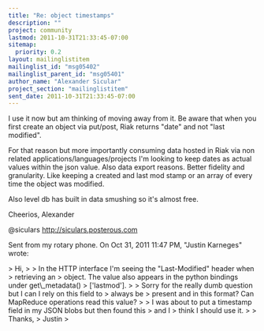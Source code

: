 ```yaml
---
title: "Re: object timestamps"
description: ""
project: community
lastmod: 2011-10-31T21:33:45-07:00
sitemap:
  priority: 0.2
layout: mailinglistitem
mailinglist_id: "msg05402"
mailinglist_parent_id: "msg05401"
author_name: "Alexander Sicular"
project_section: "mailinglistitem"
sent_date: 2011-10-31T21:33:45-07:00
---
```



I use it now but am thinking of moving away from it. Be aware that when you
first create an object via put/post, Riak returns "date" and not "last
modified".

For that reason but more importantly consuming data hosted in Riak via non
related applications/languages/projects I'm looking to keep dates as actual
values within the json value. Also data export reasons. Better fidelity and
granularity. Like keeping a created and last mod stamp or an array of every
time the object was modified.

Also level db has built in data smushing so it's almost free.

Cheerios,
Alexander

@siculars
http://siculars.posterous.com

Sent from my rotary phone.
On Oct 31, 2011 11:47 PM, "Justin Karneges"  wrote:

&gt; Hi,
&gt;
&gt; In the HTTP interface I'm seeing the "Last-Modified" header when
&gt; retrieving an
&gt; object. The value also appears in the python bindings under get\\_metadata()
&gt; ['lastmod'].
&gt;
&gt; Sorry for the really dumb question but I can I rely on this field to
&gt; always be
&gt; present and in this format? Can MapReduce operations read this value?
&gt;
&gt; I was about to put a timestamp field in my JSON blobs but then found this
&gt; and I
&gt; think I should use it.
&gt;
&gt; Thanks,
&gt; Justin
&gt;

